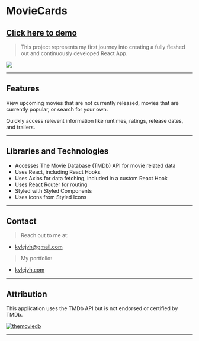 # MovieCards

## **<a href="https://kylejvh.github.io/React-MovieCards/" target="_blank">Click here to demo</a>**

> This project represents my first journey
> into creating a fully fleshed out and continuously
> developed React App.

![](demo.gif)

---

## Features

View upcoming movies that are not currently released, movies that are currently popular, or search for your own.

Quickly access relevent information like runtimes, ratings, release dates, and trailers.

---

## Libraries and Technologies

- Accesses The Movie Database (TMDb) API for movie related data
- Uses React, including React Hooks
- Uses Axios for data fetching, included in a custom React Hook
- Uses React Router for routing
- Styled with Styled Components
- Uses icons from Styled Icons

---

## Contact

> Reach out to me at: 
- kylejvh@gmail.com

> My portfolio: 
- <a href="https://www.kylejvh.com/" target="_blank">kylejvh.com</a>

---

## Attribution

This application uses the TMDb API but is not endorsed or certified by TMDb.

<a href="https://www.themoviedb.org/about"><img src="https://www.themoviedb.org/assets/2/v4/logos/408x161-powered-by-rectangle-green-bb4301c10ddc749b4e79463811a68afebeae66ef43d17bcfd8ff0e60ded7ce99.png" title="TMDb" alt="themoviedb"></a>

---
